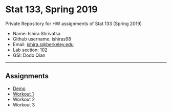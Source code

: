 # Stat 133, Spring 2019

Private Repository for HW assignments of Stat 133 (Spring 2019)

- Name: Ishira Shrivatsa
- Github username: ishiras98
- Email: ishira.s@berkeley.edu
- Lab section: 102
- GSI: Dodo Qian

-----

## Assignments

- [Demo](demo)
- [Workout 1](workout01)
- Workout 2
- Workout 3


